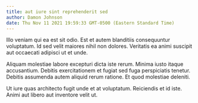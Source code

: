 ```yaml
---
title: aut iure sint reprehenderit sed
author: Damon Johnson
date: Thu Nov 11 2021 19:59:33 GMT-0500 (Eastern Standard Time)
---
```

Illo veniam qui ea est sit odio. Est et autem blanditiis consequuntur voluptatum. Id sed velit maiores nihil non dolores. Veritatis ea animi suscipit aut occaecati adipisci ut et unde.

 Aliquam molestiae labore excepturi dicta iste rerum. Minima iusto itaque accusantium. Debitis exercitationem et fugiat sed fuga perspiciatis tenetur. Debitis assumenda autem aliquid rerum ratione. Et quod molestiae deleniti.

 Ut iure quas architecto fugit unde et at voluptatum. Reiciendis et id iste. Animi aut libero aut inventore velit ut.